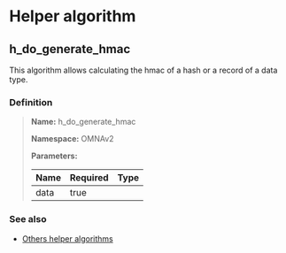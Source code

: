 # Helper algorithm

## h_do_generate_hmac

This algorithm allows calculating the hmac of a hash or a record of a data type.
    
### Definition

> **Name:** h_do_generate_hmac
> 
> **Namespace:** OMNAv2
>
> **Parameters:**
> 
> | Name | Required | Type |
> | --- | --- | --- |
> | data | true |  |

### See also
* [Others helper algorithms](overview?id=h_do_generate_hmac)